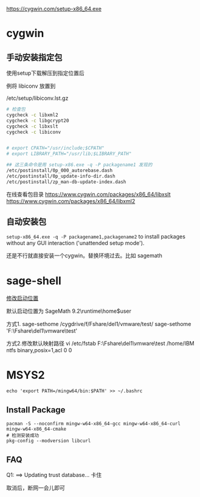 https://cygwin.com/setup-x86_64.exe

# cygwin

## 手动安装指定包

使用setup下载解压到指定位置后

例将 libiconv 放置到

/etc/setup/libiconv.lst.gz


```sh
# 检查包
cygcheck -c libxml2
cygcheck -c libgcrypt20
cygcheck -c libxslt
cygcheck -c libiconv


# export CPATH="/usr/include;$CPATH"
# export LIBRARY_PATH="/usr/lib;$LIBRARY_PATH"

## 这三条命令是用 setup-x86.exe -q -P packagename1 发现的
/etc/postinstall/0p_000_autorebase.dash
/etc/postinstall/0p_update-info-dir.dash
/etc/postinstall/zp_man-db-update-index.dash
```


在线查看包目录
https://www.cygwin.com/packages/x86_64/libxslt
https://www.cygwin.com/packages/x86_64/libxml2


## 自动安装包

`setup-x86_64.exe -q -P packagename1,packagename2` to install packages without any GUI interaction ('unattended setup mode').

还是不行就直接安装一个cygwin。替换环境过去。比如 sagemath


# sage-shell

[修改启动位置](https://ask.sagemath.org/question/42445/running-sagemath-82-natively-in-windows-how-to-change-the-jupyter-default-directory/)

默认启动位置为 SageMath 9.2\runtime\home\$user

方式1.
sage-sethome /cygdrive/f/Fshare/del1/vmware/test/
sage-sethome 'F:\Fshare\del1\vmware\test'

方式2.修改默认映射路径
vi /etc/fstab
F:\Fshare\del1\vmware\test /home/IBM ntfs binary,posix=1,acl 0 0

# MSYS2
```
echo 'export PATH=/mingw64/bin:$PATH' >> ~/.bashrc
```

## Install Package

```
pacman -S --noconfirm mingw-w64-x86_64-gcc mingw-w64-x86_64-curl mingw-w64-x86_64-cmake
# 检测安装成功
pkg-config --modversion libcurl
```

## FAQ
Q1:  ==> Updating trust database... 卡住

取消后，断网一会儿即可
